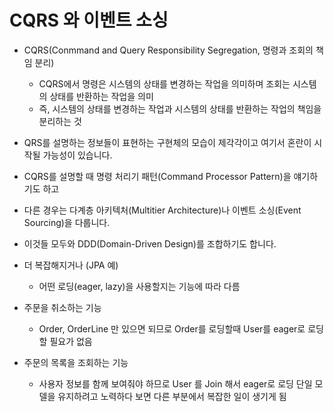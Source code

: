 # CQRS 와 이벤트 소싱

- CQRS(Conmmand and Query Responsibility Segregation, 명령과 조회의 책임 분리)

  - CQRS에서 명령은 시스템의 상태를 변경하는 작업을 의미하며 조회는 시스템의 상태를 반환하는 작업을 의미
  - 즉, 시스템의 상태를 변경하는 작업과 시스템의 상태를 반환하는 작업의 책임을 분리하는 것

- QRS를 설명하는 정보들이 표현하는 구현체의 모습이 제각각이고 여기서 혼란이 시작될 가능성이 있습니다.
- CQRS를 설명할 때 명령 처리기 패턴(Command Processor Pattern)을 얘기하기도 하고
- 다른 경우는 다계층 아키텍처(Multitier Architecture)나 이벤트 소싱(Event Sourcing)을 다룹니다.
- 이것들 모두와 DDD(Domain-Driven Design)를 조합하기도 합니다.

- 더 복잡해지거나 (JPA 예)

  - 어떤 로딩(eager, lazy)을 사용할지는 기능에 따라 다름

- 주문을 취소하는 기능
  - Order, OrderLine 만 있으면 되므로 Order를 로딩할때 User를 eager로 로딩할 필요가 없음
- 주문의 목록을 조회하는 기능
  - 사용자 정보를 함께 보여줘야 하므로 User 를 Join 해서 eager로 로딩
    단일 모델을 유지하려고 노력하다 보면 다른 부분에서 복잡한 일이 생기게 됨
